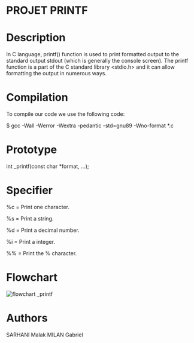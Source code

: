 # PROJET PRINTF


# Description

In C language, printf() function is used to print formatted output to the standard output stdout (which is generally the console screen).  The printf function is a part of the C standard library <stdio.h> and it can allow formatting the output in numerous ways.

# Compilation

To compile our code we use the following code:

$ gcc -Wall -Werror -Wextra -pedantic -std=gnu89 -Wno-format *.c

# Prototype

 int _printf(const char *format, ...);

# Specifier


%c = Print one character.

%s = Print a string.

%d = Print a decimal number.

%i = Print a integer.

%% = Print the % character.

# Flowchart

![flowchart _printf](https://github.com/MadMartigan3/holbertonschool-printf/assets/105434715/12762314-ce62-4181-8731-c379f549d60d)


# Authors

SARHANI Malak
MILAN Gabriel




